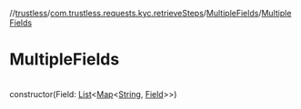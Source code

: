 //[trustless](../../../index.md)/[com.trustless.requests.kyc.retrieveSteps](../index.md)/[MultipleFields](index.md)/[MultipleFields](-multiple-fields.md)

# MultipleFields

\
constructor(Field: [List](https://kotlinlang.org/api/latest/jvm/stdlib/kotlin.collections/-list/index.html)&lt;[Map](https://kotlinlang.org/api/latest/jvm/stdlib/kotlin.collections/-map/index.html)&lt;[String](https://kotlinlang.org/api/latest/jvm/stdlib/kotlin/-string/index.html), [Field](../-field/index.md)&gt;&gt;)
